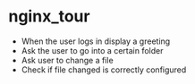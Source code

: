 # nginx_tour

* When the user logs in display a greeting
* Ask the user to go into a certain folder
* Ask user to change a file
* Check if file changed is correctly configured
